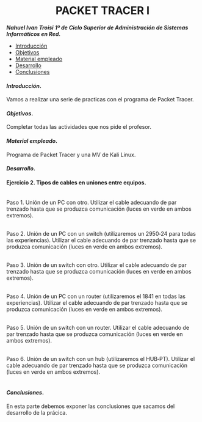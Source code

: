 
<center>

# PACKET TRACER I


</center>

***Nahuel Ivan Troisi***
***1º de Ciclo Superior de Administración de Sistemas Informáticos en Red.*** 

+ [Introducción](#id1)
+ [Objetivos](#id2)
+ [Material empleado](#id3)
+ [Desarrollo](#id4)
+ [Conclusiones](#id5)


#### ***Introducción***. <a name="id1"></a>

Vamos a realizar una serie de practicas con el programa de Packet Tracer.

#### ***Objetivos***. <a name="id2"></a>

Completar todas las actividades que nos pide el profesor.

#### ***Material empleado***. <a name="id3"></a>

Programa de Packet Tracer y una MV de Kali Linux. 

#### ***Desarrollo***. <a name="id4"></a>
#### Ejercicio 2. Tipos de cables en uniones entre equipos. <br><br>

Paso 1. Unión de un PC con otro. Utilizar el cable adecuando de par trenzado hasta
que se produzca comunicación (luces en verde en ambos extremos). <br><br>



Paso 2. Unión de un PC con un switch (utilizaremos un 2950‐24 para todas las
experiencias). Utilizar el cable adecuando de par trenzado hasta que se produzca
comunicación (luces en verde en ambos extremos). <br><br>



Paso 3. Unión de un switch con otro. Utilizar el cable adecuando de par trenzado
hasta que se produzca comunicación (luces en verde en ambos extremos). <br><br>



Paso 4. Unión de un PC con un router (utilizaremos el 1841 en todas las
experiencias). Utilizar el cable adecuando de par trenzado hasta que se produzca
comunicación (luces en verde en ambos extremos). <br><br>



Paso 5. Unión de un switch con un router. Utilizar el cable adecuando de par
trenzado hasta que se produzca comunicación (luces en verde en ambos extremos). <br><br>



Paso 6. Unión de un switch con un hub (utilizaremos el HUB‐PT). Utilizar el cable
adecuando de par trenzado hasta que se produzca comunicación (luces en verde en
ambos extremos). <br><br>





#### ***Conclusiones***. <a name="id5"></a>

En esta parte debemos exponer las conclusiones que sacamos del desarrollo de la prácica.

